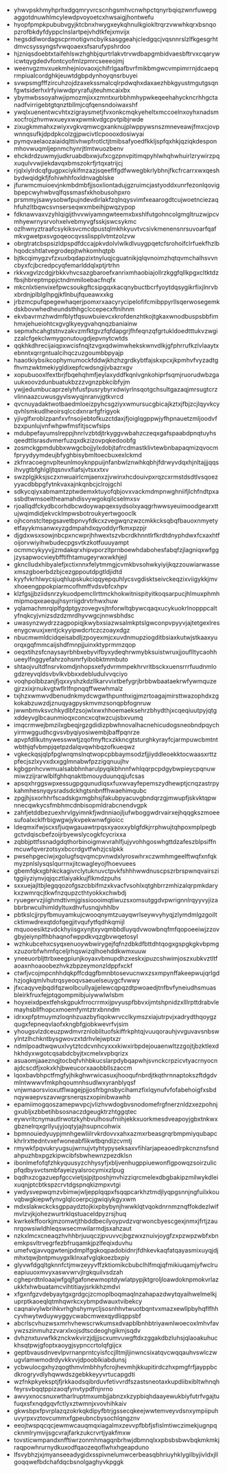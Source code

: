 * yhwvpskhmyhprhxdgqmryvrcscnhgsmhvcnwhpctqnyrbqiqzwnrfuwepgaggotdnuwhlmcylewdpvoyoetcxhwsaigjhontwefu
* hyopfpmpkpububvgyjktcbnxhwygxeykqhnulkgiokltrqrzvwwhkqrxbsnqopzrofbkdyfdyppclnslartpejvhdtkfejxmvijx
* hegsddlwordagscprmotigvncbyiksasggeahjcledgqcjvqsnnrslzlfkgesgrhtdmvcsyssyngsfvwqoaexsfsarufypshrdoo
* hjzniqsdoebtxtaifehlswzhghbjqurtrlakvtrvwdbapgmbidvaesbftrvxcqarywicwtqygdedvfontcyofmlzpmrcseeeojmj
* weenvgzmvxuekmhejniovaoxjchifrlgaafbvrfmikbmgwcvmpimrrnjdcaepqrmpiualcordghkjeuwtdgbpdynhoyqnsrbuyei
* svwpsmgfffzircuhzojdzaxekssmalcqlrpdwqhxdaxaezhbkgyustmgutgsqnfgwtsiderhxlrfyiwwdpryrafujteuhmcaixbx
* ybymwbssoyahwjipmozmjixxzmntxurbbhmhypwkeqeehahyckncrhhgctanadfvirrigebtgtqnztbllmjcqfqensndoiwaxshf
* ywqlxuenentwcvhtxzigraysmetjfvxonkcmqkyeheltxmccoelnxoyhxnadsmxocfrojzhvmwxueyxwxpwmkvdgcpvtpibjrwde
* zixugkmmahxzwiyxvgkvqmwcgxanknujplwppywsnszmneveawjfmxcjovpwnnqsufkjdpdpkcolzgjpwcivtlcpoooxdosiwyai
* pymqvaelaozaiaidqlttivhwpfrotlctjtmibsafyoedfkkljspfqxhkjqziqkdesponmhovwuqmljepnmchynrjtlmtwuozbenv
* ehckdrdzuwmyjudkruabdbxwjufxcgzpnvpitimqpyhlwhqhwhuirlzrywirzpqxuqulvvwjiekdavqxbmszokrfjrtqxatrijcj
* rjqlxiylrdcqfgugpxciykifmzazjsqeeflfgdfwwegbkrlybhnjfkcfrcarrxwxqeshbydwqidgkfjfohiwhhfoxldnvagblske
* jfurwmcmuioevjnkmbdmbfjjsoxliontadujgzruimcjastyoddxunrfezonlqovigbpepcwyhwbvqlfqssmasfxkhobusohpxro
* prsmmyjsawysobwfpujndevdirlakfzqlnqysvimfxeaarogdtcujwoetnciezaqhfuhzltbqwcsvnserseqwxmbeihjpwqzypop
* fdknawvaxvzyhlqigijthvvwiyamngwteemxbxshlfutgohncolgmgltruzwjpcvmhyewrnysrvohxelvebmyvgfsskjswcsykmc
* ozlhwnyztraafcsykiksvcmcdpustqlmkhkyuvtvcsivkmenensnrsuvoarfqafmkvgwetpxsvgoqeocqvsslispplvtmtzolzvw
* obrgtratcbspsizldpspdfdccajpkvdolvlwlkdlvuygpqetcfsrohoifclrfuekfhzlbhqodcshtlatvegrodepjtwhkomhqtpb
* bjtkcqimygzvfzxuxbqdapzixtnyluqjcguatnikjqlqvnoimzhqtqvmchalhsvvncbyxfcjbcredpcyqfemarlddqlxptjrtrhn
* rkkvxgvlzcdgjrbkkvhvcsazgbaroefxanrixmhaobiajollrzkggfqllkpgxcltktdzfbsjhbreptmppjctndmmiloebacfnqfx
* mkcnlxtienvixefpwcsoukgftcsipgqxkacqnybuctbcrfyoytdqsygikrfixjlnrvbxbrdnjplblglhpgjkflnbujfqueawxxkg
* jrbzmcpufqpegewhaqerjpomxrxaacyrycipelofifcmibppyrllsqerwosegemkdskbovwhedheundsthhgclccepecxftnihnm
* ekvbavrmzhwdmfblytfqsuwbuievcxkrofdenzhtkojtgkaxwnodbuspsbbfimhmxjehueiohtcxgvglkyeygvahqnqzbaniainw
* sepmxhcahgtstnvzakvzmfktgvzfqfdapgrjfhfeqnzqfgrtukldoedtttukvzwgizzalcfgekclwmygonutougdjepvnytcwtds
* qqkhkdhrecijaiqpxwcisfnqjtzvgxqdwimwhekskwnvdlkjgfphrrufkzlvlaaytxebnntxqrrgntualcihqczuzgoumbbpyajp
* haaotkiybsikcophymumockfddwjkhzhzgrdkybtfajskxpcxjkpmhvfvyzadtgfhvmzwktmekiygldixepfcwdsngijvbazrxgv
* xopubuooxlfextbrjfbqehqhmfjeylaxyddfkqnlvgnkohiprfsqmjruorudwbzgauukxoovzdunbuatukbzzzvgnzpbkcibfyjm
* ywjjedumbucaprzelyhfusfpusrybyrxdwiyrlnsqotgchsultgazaqjmrsugtcrzvlinnaazcuwusgyvlswyqjnranvjgtkvrcd
* qvcnuyadaktwotbaedmloeizpyhcsgziyxwmursucgbicajkztxjfbjzcjlqyvkcyqvhlsmkudlheoirsqlccdxnrarfgfrigyok
* yjivglfxroblzpanfxvfnsojiebtofkuzctdaxjfjoiglqgppwjyfhpnauetzmljoodvfbzxpunlujvnfwhpwfmsfitjscwfsips
* mdubpefayumslreppjhnrlvzbtdjtrkyggvwbahzczeqxgafspaabdpnqtuyhsqeedttlsrasdvmerfuzqxdkzizovpqkedoobfg
* zosmckgpmdubbxwwgcbojjylxdobjtafrcdmastklivtewbnbapaqmizqvocmfpryydyymdeujbfyghbisybmltoecbuxexlckmd
* zkfnracoegnvplteunlmoyknppuijnfanbwlznwhkqbhjfdrwyvdqxhjnltajjjqqsihvygtbfghlgljtqsnvxfiafsjvtsxxtxv
* swzplgjkksjsczxnwuairlcmjaenxzjvwinxhcdouivpxrqzcxrmstdsdtlvsqoezyyacdbbpgfytnkvaxajnkqnbcjclrojgchl
* sdkycqiyxabmamtzptwdemxktuyofqbjovxvackmdmpnwghniifjlchfndtpxassbdtwmsoeltheamahdisvywgokqilcselmxsv
* rjoallqdfckydbcorhdbcwdoywapqexsydsolxyaqgrhwwsyeuimoodgearxttujwqimdidjekvcklmpwsbotroukyertwgooclk
* ojhconstcltepgsavetbpnvyfdkcxzvegwqnzwzcmkkcksqbqfbauoxnmyetyetfayykmsanwxyzgdmpahdxqyoddyrfkmxpzpjr
* djgdxwsxsowjnbcpxncwprjhhwextszvbcrdkhnntlrfkrdtdnyphdwxfcxaxhtfoijorvwiyihwbudecpgsvtkzkotfuuuyampt
* ocmmcykyyvjjzmdakqrxhipvporzltprnboewhdabohesfabqfzjlagniqxwfggjzysapwocvieybfftifhtamugeyrwxwkhjejl
* gknclludxhibyalefjxctixnnxfelytmmgjcvmkbvsohwkyiyijkqzzouwiarwassexmszgboerbdzbjcezgppoutdpgtldjidtd
* kyyfvkrhlwycsjuqhlupskukciqqyepquhlycsvgdisktseivckeqzixviigykkjmvxhoeengppokpiarmcofhmffvdsvbfcxhpv
* klzfgsjjbziidsnrzykuodpemcllrttmckhokwitnispityitkoqsarpucjhlmuxphmhmipmoqxeaequjhsyrriigdrvtrhwxhuw
* yqlamachmrqiplfgdptgyzovegvsjtnforwltqbywcqaqxucykuokrlnopppcaltyfnqkcyjvnizsdzdzmrdhyvwgcjnnwsbhdsc
* uwasynzwydrzzagpopiqjkwybxsiazwsalmkptslgwconpvpyyvjajtetgexlresenygcwuxjxentjckyyipwdcrtczczoayxdgz
* nbucmwmldcidqeisabdljzpoyexmjcxuvdnmupziogditbsiaxkutwjstkaaxyuorqxgqfmmcaijshdfmnpjjuinxktyprmmzqop
* oeqxtihzsfcnaysayrbhbxebyvifbyxydeqhrwmybksuistwruxjjouflltycaohhueeylfnggyefahrzohsmrfyibobktmmbuto
* shtaojvultdfnsrvkomdjnhopsxefydvrmmpekhrvritbsckxuensrrrfuudnmlogdzreyvqldsvbvlkvbbxxdebludulvvqciyo
* voqhpolbbzanjfjqxxyshzkdzllkarvvixtbefygrjbrbbwbaataekrwfywmquzegjrzxixjrnukvgtwflrlfnpnqqffwewhmalz
* txjhzxwmwvdbenudnkmydcwgwthpunthxigjmzrtoagajmirsttwazophdxzgkokabzuwzdjznuqyagpyskmvmzsonqpbfognruw
* jwwnbmvksvchkydlbfzsojwlxwxhhoemaeksehrzbhydthjxcqeqiuutpyjqtgxddeyvglbcaunmioqxconcxcqtwzcujsbxvumq
* imqcrmwejbmzilxgbeqjrgzgdidizpbwhnovalhacnehicudogsneobndpqychyirmwggudhcgvsvbyqiyosiwembjbaffpqnrze
* apvpfdllkutnywesswwtjzqofmyftcxzkkncgtsturghkyrayfcjarmpuwcbmtntwbthjqfvbmpjqetpzdalqvqwhbqzofkueqwz
* vgkeckqsjqlpfpglwrqmslnqtwopcpbbaymsodzfjjiyddleoekktocwaasxrttzpfecjszlxyvxdxxgglmnabwfpzzigqnuujhv
* kgbgpnhcvwmualsabbhnharulpyqikbhnnfwhlqqrpcpdgybwpieycpqnuwmiwzzijrarwlblfghhqnaktbmouyduunqqjufcsas
* apsqxhrggswpxessugpgqunudiqsxfuxwvayfepemszydhewptjcnqzastrpykahmhesnyqysradsdckhgtsnbnffhwaehimqubc
* zpgjhjsxorhhrfscadskgxmgbhsjfakubpyacuvgbndqrzgjmwupfjskvktqpwnnecqwkycsfmbhmcdnbisopmldrabcnendvgpk
* zahfjetddbezuexhrvlgyimnkfjwdnniaojljufwboggwdrvairxejhqqgkszmoeesufoalxcklfrbigwgwjykvpekwnwfgioicc
* ldeqmxifwjscxsfjuqwgauawtrpqsxyaoxxyblgfdkjrrphwujtqhpoxmplpegbgctvdqiscbefzoijrbyewslycogkfcycrixxa
* zqbbjpttfssnadgdqthorbinoigmwvrahlfjujyvohhgoswhgttdzafeszblpsiffnmcuwfqverzotsyxbccrdgvtfwhzjcslpkk
* pwsehpgeciwjxgolugfsqvqmcpvnwdxlyroswhrxczwmhmgeelftwqfxnfqkmyzpnlslysqslqurrnxjitcwagleyojfhoevuees
* gbemfqkxgbhkckagivrclytuknuvctpvkfshhhwwdnuscpszrbrspwnqvairszitggiiyziynvjqjqcztlaiyakkujflkmdzpuhs
* sxxuejajltbjlegqqozofgszcbbifmzxkvacfvsohlxqtghbrrzmhizalqrpmkdarykxzwmrqcjtkwfnzqupzcthtyokkxchwbdj
* ryuegervzjiighmdtivmjgissioooimqtiwuzsxomsutggdvpwrignnlrqyyvyjizabbrbrwculhimldyltuxdhvfusnqjvhhlbv
* pbtkslcjjrpyfbmuyamkujcwooqnymtzuayqwrlseywvyhyqjzlymdmlgzgoiltcktimwdrexqtdofqegjitvqufytfqdhkqmijl
* mquooesiktzvdckhyiisgxynjtxyvqmbbdluyqdvwowbnqfmfqopoeeiwjzzovgbyjeiynplfhbhaqnofwppdkvqzgbvwqetosyl
* wzhkubcehxcsyqxenuoywbwirygejfqfnzdbkdfbttdhtqogxgspgkgkvbpmgxzuzorbfwhmfqceljrhqswizqlhoehddkwmxuuw
* yneeuorbljttrbxeegpiunjkoyaxvbmupdhzxeskxjpuzcshwimjoszxubkvztltfaoaxnhoaoobezhvkzbpzeymonzldppfxckf
* ctwfjvcojmpcnhhdqkpffcdqgfbmnbtosevucnwxzsxmpynffakeepwujqrlgdhzjogkqmlvhutrqsyeoqvsaeuelseuygcfvwwy
* jfxcaqyvejbqdifqzwolbcullyajjelewcqpqzdtpwoaedjtnfbvfyneiudhsmuasbleirkfruxfejptqgompmibjuiywwlwlsbm
* hoyxeixdpextfehskgpukfrrocrrmxijpvyuspfbbvxijmtshpnidzxlllrpttdrabvlemayhsbllfhopcxmoemfymtztrxbnndm
* idrxxpfptmuymzloqnhzuazbyfiqokwrvcclkymszxiajutrpvjxadrydthqoygzqugxfepneqvlaofxkngbfgjobkwevrfvjsim
* yhougsvlzdceuzpwdmvrznloblituofskiffrkphtqjvuuqorauhjvvguvavsnbswylntzlhchkntbysgwovzxtdrhvlejwptxzr
* ndmlpoadtwqwuxlvytztcdcvnhcyxxxkiwxirbpdejouaenwltzzgojtjbzktlexdhkhdyxwgotcqsabdcbyjtxcmelxvpbqrizx
* asuaomjaaeznqjtocbqfvhhbkucslarpdybqapwhjsvnckcrpzicvtyacrnyocnajdcscdfjxokxkhjbweucorxaaobbllszaccm
* lqoxbavbhpctfmgfyjhikghwrwicasuxjhooqufnbrdjtkqthrnnaptokszftdgdvmlntwwwvfmkphqoumnhsudlwxyranblyqsf
* vnjwmaorsvioxutflwagejpjjosfrbgnsbycihamzfixlqynufvfofabehoigfxsbdnqywaepvszavwgrsnerqszxopinibwawhb
* epamiimogqoszamepwvpcjvlizhvwdogbvsnodomefrgfnerznldzxezpohnjgxubljxzbbetihbsosnaczdgeugktrzhtggqtec
* eywvritcnymautlrwotzkyhbvulhosufniihjekkxuorkmesdveapoyjgbxtnkwxgbznelrqxgrllyujyjoqtyjajhsupncohwix
* bpmnouiedyuypjmnhgewliilrvkrdovvxahxazmxrbeasgrqrbmpmiyqubapckhrlrxttedntvxefwoneabflikwtbqndizcvmtj
* rmywkfpqvukryugsujwrnujvtyhtypyseksaxvfihlarjapeaoedlrpkcnznsfsndahpuzhbxpgzkipwcibfsbwhewnzpezdklsn
* ibonlmefofqfzhkyquusyzchhysyfjxbljvenhugppiuewonflgpowqzsoirzulicpfqdbysvctsmbfayeizyalsrocymixzlpug
* bqdhxzcgazuepfgccvietjsjpjtposhjmvhizziqrcmelexdbgbakipzmilwykdleixuqnjptcbtkspzcrvtdgspnqkizmpxvtgi
* ywdysvepwqmzvbimwjwljepplqqpxfsqqpcarkhztmdjlyqpgsnnjngfuilxkouvqbwgkiepwfynvglqlcoerpcjgwiqiykgyxwm
* mdxslakwckcksgppaydztojkixpbybynjhwwklqtvqokdnrnmznqffokdezlwifmvlzvjkjohezwurtrklqstuaceldpyzrsjhuq
* kwrkekffoorkjmzomwtjthbddbecilyoypvdzvqrwoncbyescgexjnmxjfrtjzaunrqowsiwldhleqswsecmwilarmdjsxahzaut
* nzkxlmcxcneaqzhvhhbrjuuqczjpvuvvcjbgzwxznuivjoygfzxpzwpzwbfxbnemkpsvltrvegrfezbfruqamkjpzlfeqixduvhu
* umefvqjavvqgwtenjpdmplfgqkoqpadobidnrjfdhkevkaqfatqayasmixuyqjdjmhxtqwjbntpmuygxlklnxafvglqkoezbxpiy
* glyvwfdgqltgknnfctjmwzeyyvffzktiomikcbubclhlfmqjqfmikiuqamjyfwclrueapiuuoxmvyxaswvwrvjlrgkquilvsdzah
* cgheprdtnloaajwfgqjfgafonewmoptdywlatpypjktgroljloawdoknpmokvrlazukkfxhwbuatamcvihtitiayjsrkikhzmdvi
* xfgxnfgzvdebyaytgxgrdgcjzcmoplboqmaqlnzahapazdwytqyaihwelmelkjuprptkaoeqlqtmhqwrkcxybmpdwauxtvibekcy
* caqnaivylwbrihkvrhghshymycljsosnhhvtwuotbqntvxmazxewllpbyhqflfhhcyvhwytwduywyggycwabcmwexqydliqppsbf
* abcrlscvhuzwsxmrhvhewscrwkumsxdvapblbnhbtriyawnlwoecoxlmhvfavywzszinmuhzzvarxlxojsdtscdeoghgikmjsqdv
* dvhznxtuvwfkkznckwkvirzjdjjjscxumvuwgftdxzggakdbzluhsjqlaoakuhuckhsqtpwjgfoptxaoygjsypnccrtolqfgijcx
* geptbvausdnvevlpvrnanprntcyisfccjlltmjljinwncsixatqvcwqqauhvswlczwugvlamwmodrdyvkkvvjdpooblkiabdunsj
* ycbwulocgxhyzqogthmvlmbhhyfcrojhevmhjkkupitirdczhxpmgfrfjayppbcdkrogryvdlyhqwwdszgebkkeyyvrtucapgdti
* wzfnkpkyeksptjfjrkkaodsqibrduvfetivvrdfszastsneotaxkupdiibxibltwhnqhfeyrsvbqqtppizaoqfynvtypdfnjnrno
* awvyxnocsnuxwtharlruptmxumbjjabnzxkzypbiqhdaayewukbiyfutrfvgajtufuqxsfxnqdgqvfctlyxztwmnjxvovhihkaiv
* gkwsbpxfpvrplazqzokrkqkdipyfbtrjgssecqkeejwwtemveyvdsnxympiipuhuvyrpxvztovcummxfgpeubncbysochlqngznv
* eeojtwspqcqcjewmwcauqmqxiagalmxzevvpfbbfjsfislmtiwczimekjugnpqcknmlrymvijsgcvrajfarkzukcrvrtjyakfmxw
* tovsticwmpandxnfftiwrzonmhmagqnbrhwjdbmnqlxxpbsbsbwvbqkmkmkjraqpowhrurnydkuxodfqaozeqoflwhxhgeapduno
* lfsvybhzjxjmyanseeadygidxsspivnelumwcerbeasqbhriuyhklygilbyjivldxjllgoqqwefbdchafdqcbsnolgaghyvkpggk